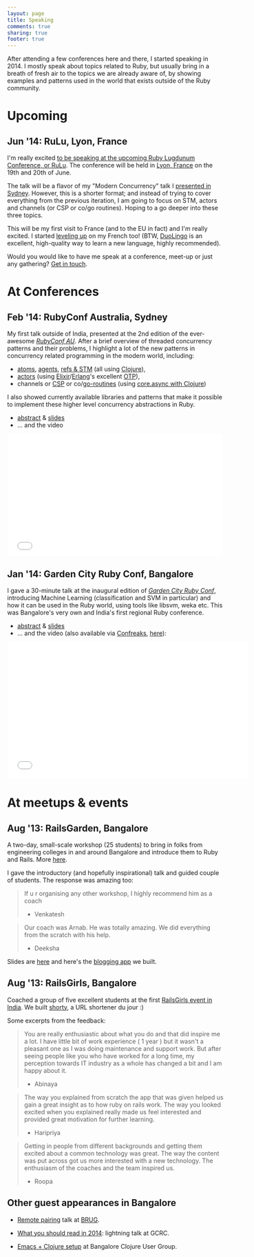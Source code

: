 ```yaml
---
layout: page
title: Speaking
comments: true
sharing: true
footer: true
---
```

After attending a few conferences here and there, I started speaking
in 2014. I mostly speak about topics related to Ruby, but usually
bring in a breath of fresh air to the topics we are already aware of,
by showing examples and patterns used in the world that exists outside
of the Ruby community.

# Upcoming

<h2 id="rulu14">Jun '14: RuLu, Lyon, France</h2>

I'm really excited [to be speaking at the upcoming
Ruby Lugdunum Conference, or RuLu](http://rulu.eu/speakers#arnab).
The conference will be held in
[Lyon, France](https://goo.gl/maps/sy1GF) on the 19th and 20th of
June.

The talk will be a flavor of my "Modern Concurrency" talk I
[presented in Sydney](#rubyconfau14). However, this is a shorter
format; and instead of trying to cover everything from the
previous iteration, I am going to focus on STM, actors and
channels (or CSP or co/go routines). Hoping to a go deeper into these
three topics.

This will be my first visit to France (and to the EU in fact) and I'm
really excited. I started
[leveling up](https://www.duolingo.com/arnab.deka) on my French too!
(BTW, [DuoLingo](https://www.duolingo.com/) is an excellent,
high-quality way to learn a new language, highly recommended).

Would you would like to have me speak at a conference, meet-up or just any
gathering? [Get in touch](/contact/).

# At Conferences

<h2 id="rubyconfau14">Feb '14: RubyConf Australia, Sydney</h2>

My first talk outside of India, presented at the 2nd edition of the
ever-awesome [*RubyConf AU*](http://www.rubyconf.org.au/). After a
brief overview of threaded concurrency patterns and their problems, I
highlight a lot of the new patterns in concurrency related programming
in the modern world, including:

+ [atoms](http://clojure.org/atoms),
  [agents](http://clojure.org/agents), [refs & STM](http://clojure.org/refs) (all using [Clojure](http://clojure.org/)),
+ [actors](http://en.wikipedia.org/wiki/Actor_model) (using [Elixir](http://elixir-lang.org/)/[Erlang](http://www.erlang.org/)'s excellent [OTP](http://learnyousomeerlang.com/what-is-otp)),
+ channels or [CSP](http://en.wikipedia.org/wiki/Communicating_sequential_processes) or co/[go-routines](http://golang.org/) (using [core.async with Clojure](http://clojure.com/blog/2013/06/28/clojure-core-async-channels.html))

I also showed currently available libraries and patterns that make it
possible to implement these higher level concurrency abstractions in
Ruby.

  + [abstract](http://lanyrd.com/2014/rubyconf-au/sctkxg/)
    & [slides](http://slid.es/arnab_deka/modern-concurrency-practises-in-ruby)
  + ... and the video
  <iframe src="//player.vimeo.com/video/89489939" width="500" height="281" frameborder="0" webkitallowfullscreen mozallowfullscreen allowfullscreen></iframe>

<h2 id="gcrc14">Jan '14: Garden City Ruby Conf, Bangalore</h2>

I gave a 30-minute talk  at the inaugural edition of
[*Garden City Ruby Conf*](http://www.gardencityruby.org/), introducing
Machine Learning (classification and SVM in particular) and how it can
be used in the Ruby world, using tools like libsvm, weka etc. This was
Bangalore's very own and India's first regional Ruby conference.

  + [abstract](http://gardencityruby2014.busyconf.com/schedule#activity_5252638a3101f6000f00003a)
    & [slides](http://slid.es/arnab_deka/ml-with-ruby)
  + ... and the video (also
available via [Confreaks](http://www.confreaks.com/), [here](http://www.confreaks.com/videos/2917-gardencityruby-i-ve-got-your-number-machine-learning-in-ruby)):
  <iframe width="560" height="315" src="//www.youtube.com/embed/aCIoerxtQ3w" frameborder="0" allowfullscreen></iframe>

# At meetups & events

## Aug '13: RailsGarden, Bangalore

A two-day, small-scale workshop (25 students) to bring in folks from
engineering colleges in and around Bangalore and introduce them to
Ruby and Rails. More [here](http://railsgarden.herokuapp.com/).

I gave the introductory (and hopefully inspirational) talk and guided
couple of students. The response was amazing too:

> If u r organising any other workshop, I highly recommend him as a
> coach
>   - Venkatesh

> Our coach was Arnab. He was totally amazing.
> We did everything from the scratch with his help.
>   - Deeksha

Slides are [here](http://slid.es/arnab_deka/ruby-vs-the-world) and
here's the
[blogging app](https://github.com/arnab/railsgarden_blogbang/) we
built.

## Aug '13: RailsGirls, Bangalore

Coached a group of five excellent students at the first
[RailsGirls event in India](http://railsgirls.com/bangalore). We built
[shorty](https://github.com/arnab/railsgirls_bangalore_shorty), a URL
shortener du jour :)

Some excerpts from the feedback:

> You are really enthusiastic about what you do and that did inspire
> me a lot. I have little bit of work experience ( 1 year )  but it
> wasn't a pleasant one as I was doing maintenance and support work.
> But after seeing people like you who have worked for a long time, my
> perception towards IT industry as a whole has changed a bit and I am
> happy about it.
>   - Abinaya

> The way you explained from scratch the app that was given helped us
> gain a great insight as to how ruby on rails work. The way you
> looked excited when you explained really made us feel interested and
> provided great motivation for further learning.
>   - Haripriya

> Getting in people from different backgrounds and getting them
> excited about a common technology was great. The way the content was
> put across got us more interested with a new technology. The
> enthusiasm of the coaches and the team inspired us.
>   - Roopa

## Other guest appearances in Bangalore

+ [Remote pairing](http://slid.es/arnab_deka/pairwithme-remotely) talk
  at [BRUG](https://twitter.com/bangaloreruby).

+ [What you should read in 2014](http://slid.es/arnab_deka/lightning-talk-gcrc14):
  lightning talk at GCRC.

+ [Emacs + Clojure setup](http://www.meetup.com/Bangalore-Clojure-User-Group/events/159768072/)
  at Bangalore Clojure User Group.
